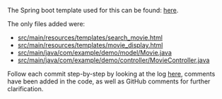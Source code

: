 The Spring boot template used for this can be found:
[here](https://start.spring.io/#!type=maven-project&language=java&platformVersion=3.2.3&packaging=jar&jvmVersion=17&groupId=com.example&artifactId=demo&name=Hackathon%20Group%202&description=Anh%2C%20Srimathi%2C%20Alex%2C%20Roger&packageName=com.example.demo&dependencies=thymeleaf,lombok,web,devtools).


The only files added were:
- [src/main/resources/templates/search_movie.html](https://github.com/rubyneruda/hackathon-group-2/blob/master/src/main/resources/templates/search_movie.html)
- [src/main/resources/templates/movie_display.html](https://github.com/rubyneruda/hackathon-group-2/blob/master/src/main/resources/templates/movie_display.html)
- [src/main/java/com/example/demo/model/Movie.java](https://github.com/rubyneruda/hackathon-group-2/blob/master/src/main/java/com/example/demo/model/Movie.java)
- [src/main/java/com/example/demo/controller/MovieController.java](https://github.com/rubyneruda/hackathon-group-2/blob/master/src/main/java/com/example/demo/controller/MovieController.java)


Follow each commit step-by-step by looking at the log [here](https://github.com/rubyneruda/hackathon-group-2/commits/master/), comments have been added in the code, as well as GitHub comments for further clarification.
